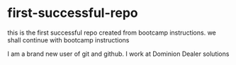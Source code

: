 first-successful-repo
=====================

this is the first successful repo created from bootcamp instructions. we shall continue with bootcamp instructions

I am a brand new user of git and github. I work at Dominion Dealer solutions

